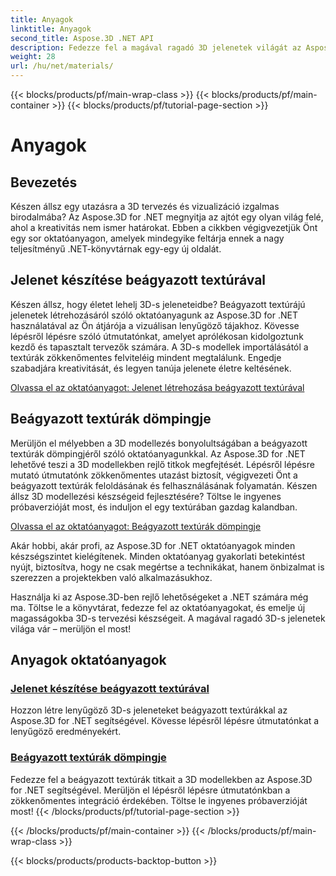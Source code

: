 ```yaml
---
title: Anyagok
linktitle: Anyagok
second_title: Aspose.3D .NET API
description: Fedezze fel a magával ragadó 3D jelenetek világát az Aspose.3D for .NET oktatóanyaggal. Tanulj meg lenyűgöző jeleneteket létrehozni, és könnyedén fedezd fel a beágyazott textúrákat.
weight: 28
url: /hu/net/materials/
---
```


{{< blocks/products/pf/main-wrap-class >}}
{{< blocks/products/pf/main-container >}}
{{< blocks/products/pf/tutorial-page-section >}}

# Anyagok

## Bevezetés

Készen állsz egy utazásra a 3D tervezés és vizualizáció izgalmas birodalmába? Az Aspose.3D for .NET megnyitja az ajtót egy olyan világ felé, ahol a kreativitás nem ismer határokat. Ebben a cikkben végigvezetjük Önt egy sor oktatóanyagon, amelyek mindegyike feltárja ennek a nagy teljesítményű .NET-könyvtárnak egy-egy új oldalát.

## Jelenet készítése beágyazott textúrával

Készen állsz, hogy életet lehelj 3D-s jeleneteidbe? Beágyazott textúrájú jelenetek létrehozásáról szóló oktatóanyagunk az Aspose.3D for .NET használatával az Ön átjárója a vizuálisan lenyűgöző tájakhoz. Kövesse lépésről lépésre szóló útmutatónkat, amelyet aprólékosan kidolgoztunk kezdő és tapasztalt tervezők számára. A 3D-s modellek importálásától a textúrák zökkenőmentes felviteléig mindent megtalálunk. Engedje szabadjára kreativitását, és legyen tanúja jelenete életre keltésének.

[Olvassa el az oktatóanyagot: Jelenet létrehozása beágyazott textúrával](./create-scene-embedded-texture/)

## Beágyazott textúrák dömpingje

Merüljön el mélyebben a 3D modellezés bonyolultságában a beágyazott textúrák dömpingjéről szóló oktatóanyagunkkal. Az Aspose.3D for .NET lehetővé teszi a 3D modellekben rejlő titkok megfejtését. Lépésről lépésre mutató útmutatónk zökkenőmentes utazást biztosít, végigvezeti Önt a beágyazott textúrák feloldásának és felhasználásának folyamatán. Készen állsz 3D modellezési készségeid fejlesztésére? Töltse le ingyenes próbaverzióját most, és induljon el egy textúrában gazdag kalandban.

[Olvassa el az oktatóanyagot: Beágyazott textúrák dömpingje](./dump-embedded-textures/)

Akár hobbi, akár profi, az Aspose.3D for .NET oktatóanyagok minden készségszintet kielégítenek. Minden oktatóanyag gyakorlati betekintést nyújt, biztosítva, hogy ne csak megértse a technikákat, hanem önbizalmat is szerezzen a projektekben való alkalmazásukhoz.

Használja ki az Aspose.3D-ben rejlő lehetőségeket a .NET számára még ma. Töltse le a könyvtárat, fedezze fel az oktatóanyagokat, és emelje új magasságokba 3D-s tervezési készségeit. A magával ragadó 3D-s jelenetek világa vár – merüljön el most!
## Anyagok oktatóanyagok
### [Jelenet készítése beágyazott textúrával](./create-scene-embedded-texture/)
Hozzon létre lenyűgöző 3D-s jeleneteket beágyazott textúrákkal az Aspose.3D for .NET segítségével. Kövesse lépésről lépésre útmutatónkat a lenyűgöző eredményekért.
### [Beágyazott textúrák dömpingje](./dump-embedded-textures/)
Fedezze fel a beágyazott textúrák titkait a 3D modellekben az Aspose.3D for .NET segítségével. Merüljön el lépésről lépésre útmutatónkban a zökkenőmentes integráció érdekében. Töltse le ingyenes próbaverzióját most!
{{< /blocks/products/pf/tutorial-page-section >}}

{{< /blocks/products/pf/main-container >}}
{{< /blocks/products/pf/main-wrap-class >}}

{{< blocks/products/products-backtop-button >}}
